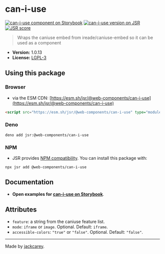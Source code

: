 # can-i-use

[![can-i-use component on Storybook](https://cdn.jsdelivr.net/gh/storybookjs/brand@main/badge/badge-storybook.svg)](https://jackcarey.co.uk/web-components/docs/?path=/docs/components-can-i-use) [![can-i-use version on JSR](https://jsr.io/badges/@web-components/can-i-use)](https://jsr.io/@web-components/can-i-use/versions) [![JSR score](https://jsr.io/badges/@web-components/can-i-use/score)](https://jsr.io/@web-components/can-i-use/score)

> Wraps the caniuse embed from ireade/caniuse-embed so it can be used as a component

-   **Version:** 1.0.13
-   **License:** [LGPL-3](./LICENSE.md)

## Using this package

### Browser

-   via the ESM CDN: [https://esm.sh/jsr/@web-components/can-i-use](https://esm.sh/jsr/@web-components/can-i-use)

```html
<script src="https://esm.sh/jsr/@web-components/can-i-use" type="module"></script>
```

### Deno

```
deno add jsr:@web-components/can-i-use
```

### NPM

-   JSR provides [NPM compatibility](https://jsr.io/docs/npm-compatibility). You can install this package with:

```
npx jsr add @web-components/can-i-use
```

## Documentation

-   **Open examples for [can-i-use on Storybook](https://jackcarey.co.uk/web-components/docs/?path=/docs/components-can-i-use)**.

## Attributes

-   `feature`: a string from the caniuse feature list.
-   `mode`: `iframe` or `image`. Optional. Default: `iframe`.
-   `accessible-colors`: `"true"` or `"false"`. Optional. Default: `"false"`.


---

Made by [jackcarey](https://jackcarey.co.uk).
